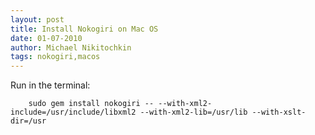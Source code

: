```yaml
---
layout: post
title: Install Nokogiri on Mac OS
date: 01-07-2010
author: Michael Nikitochkin
tags: nokogiri,macos
---
```


Run in the terminal:

```
    sudo gem install nokogiri -- --with-xml2-include=/usr/include/libxml2 --with-xml2-lib=/usr/lib --with-xslt-dir=/usr
```
